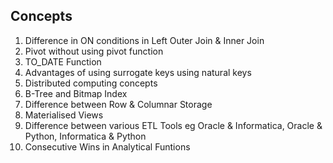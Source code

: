 ## Concepts

1. Difference in ON conditions in Left Outer Join & Inner Join
2. Pivot without using pivot function
3. TO_DATE Function
4. Advantages of using surrogate keys using natural keys
5. Distributed computing concepts
6. B-Tree and Bitmap Index
7. Difference between Row & Columnar Storage
8. Materialised Views
9. Difference between various ETL Tools eg Oracle & Informatica, Oracle & Python, Informatica & Python
10. Consecutive Wins in Analytical Funtions
